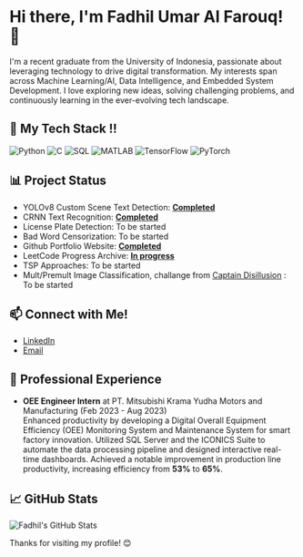 # Hi there, I'm Fadhil Umar Al Farouq! 👋

I'm a recent graduate from the University of Indonesia, passionate about leveraging technology to drive digital transformation. My interests span across Machine Learning/AI, Data Intelligence, and Embedded System Development. I love exploring new ideas, solving challenging problems, and continuously learning in the ever-evolving tech landscape.

## 🔧 My Tech Stack !!

![Python](https://img.shields.io/badge/-Python-3776AB?style=flat-square&logo=python&logoColor=white)
![C](https://img.shields.io/badge/-C-A8B9CC?style=flat-square&logo=c&logoColor=white)
![SQL](https://img.shields.io/badge/-SQL-4479A1?style=flat-square&logo=sql&logoColor=white)
![MATLAB](https://img.shields.io/badge/-MATLAB-0076A8?style=flat-square&logo=mathworks&logoColor=white)
![TensorFlow](https://img.shields.io/badge/-TensorFlow-FF6F00?style=flat-square&logo=tensorflow&logoColor=white)
![PyTorch](https://img.shields.io/badge/-PyTorch-EE4C2C?style=flat-square&logo=pytorch&logoColor=white)

## 📊 Project Status

- YOLOv8 Custom Scene Text Detection: [**Completed**](https://github.com/Alfadhils/YOLOv8-Scene-Text-Detection)
- CRNN Text Recognition: [**Completed**](https://github.com/Alfadhils/YOLOv8-Scene-Text-Detection)
- License Plate Detection: To be started
- Bad Word Censorization: To be started
- Github Portfolio Website: [**Completed**](https://alfadhils.github.io)
- LeetCode Progress Archive: [**In progress**](https://github.com/Alfadhils/Leetcode-Archive)
- TSP Approaches: To be started
- Mult/Premult Image Classification, challange from [Captain Disillusion](https://www.youtube.com/watch?v=XobSAXZaKJ8) : To be started

## 📫 Connect with Me!

- [LinkedIn](https://www.linkedin.com/in/fadhil-u-bb7065140/)
- [Email](fadhilumaraf.9a@gmail.com)

## 💼 Professional Experience

- **OEE Engineer Intern** at PT. Mitsubishi Krama Yudha Motors and Manufacturing (Feb 2023 - Aug 2023)  
Enhanced productivity by developing a Digital Overall Equipment Efficiency (OEE) Monitoring System and Maintenance System for smart factory innovation. Utilized SQL Server and the ICONICS Suite to automate the data processing pipeline and designed interactive real-time dashboards. Achieved a notable improvement in production line productivity, increasing efficiency from **53%** to **65%**.

## 📈 GitHub Stats

![Fadhil's GitHub Stats](https://github-readme-stats.vercel.app/api?username=Alfadhils&show_icons=true&hide_title=true&hide_border=true&count_private=true)

Thanks for visiting my profile! 😊
